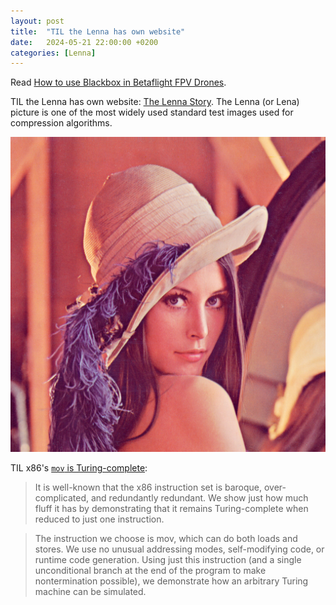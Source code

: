 ```yaml
---
layout: post
title:  "TIL the Lenna has own website"
date:   2024-05-21 22:00:00 +0200
categories: [Lenna]
---
```

Read [How to use Blackbox in Betaflight FPV Drones](https://oscarliang.com/blackbox/).

TIL the Lenna has own website: [The Lenna Story](http://www.lenna.org). The Lenna (or Lena) picture is one of the most widely used standard test images used for compression algorithms.

![Lena](/assets/images/lena_std.tif "Lena")
	
TIL x86's [`mov` is Turing-complete](https://drwho.virtadpt.net/files/mov.pdf):

> It is well-known that the x86 instruction set is baroque, over-complicated, and redundantly redundant. We show just how much fluff it has by demonstrating that it remains Turing-complete when reduced to just one instruction.

> The instruction we choose is mov, which can do both loads and stores. We use no unusual addressing modes, self-modifying code, or runtime code generation. Using just this instruction (and a single unconditional branch at the end of the program to make nontermination possible), we demonstrate how an arbitrary Turing machine can be simulated.
